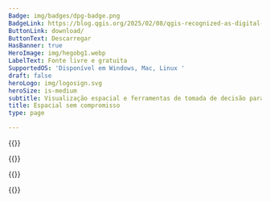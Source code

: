 ```yaml
---
Badge: img/badges/dpg-badge.png
BadgeLink: https://blog.qgis.org/2025/02/08/qgis-recognized-as-digital-public-good/
ButtonLink: download/
ButtonText: Descarregar
HasBanner: true
HeroImage: img/hegobg1.webp
LabelText: Fonte livre e gratuita
SupportedOS: 'Disponível em Windows, Mac, Linux '
draft: false
heroLogo: img/logosign.svg
heroSize: is-medium
subtitle: Visualização espacial e ferramentas de tomada de decisão para todos
title: Espacial sem compromisso
type: page

---
```

{{<feature title="Cria mapas" text="Explora as características excecionais de cartografia para fazer mapas espantosos para publicações em PC, Telemóvel e Nuvem" col-title-1="Class-leading cartography" col-text-1="Experience QGIS's extensive set of design options to bring your maps to life." col-title-2="Professional map production" col-text-2="Use the intuitive layout designer to produce high-quality, large-format print maps." col-title-3="Powerful reporting tools" col-text-3="Create atlases and reports including maps and tabular content." img="img/main-create.webp" order=1 >}}

{{<feature title="Edita camadas" text="Aproveita as capacidades únicas das ferramentas de digitalização e construção." col-title-1="Exceptional digitizing proficiency" col-text-1="Craft and edit points, lines, polygons, and meshes with precision." col-title-2="Advanced construction tools" col-text-2="Build geometries with curves, CAD-like tools, and an extensive range of geometry transformations." col-title-3="Highly customizable forms" col-text-3="Create user-friendly forms using our form designer." img="img/main-edit.webp" order=2 >}}

{{<feature title="Processa e analisa" text="Tira partido das ferramentas mais avançadas de análise perfeitamente integradas na nossa caixa de ferramentas" col-title-1="Comprehensive analysis toolset" col-text-1="Uncover insights from your data with our comprehensive array of analysis tools." col-title-2="Automated analysis workflows" col-text-2="Visually combine analysis tools to create easily reproducible workflows." col-title-3="Extensible analysis environment" col-text-3="Explore a diverse ecosystem of third-party analysis tools for expanded capabilities." img="img/main-analyze.webp" order=3 >}}

{{<feature title="Partilha mapas" text="O QGIS fornece uma plataforma acessível a todos para partilha de resultados " col-title-1="Industry-leading format support" col-text-1="Conquer data integration challenges with support for various data sources and formats." col-title-2="Standards and interoperability" col-text-2="Amplify your impact by exploring, utilizing, and creating web services based on industry standards." col-title-3="Publish your work" col-text-3="Extend QGIS to the cloud and mobile devices for wider accessibility." img="img/main-share.webp" order=4 >}}
